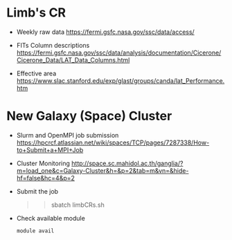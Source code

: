 # Limb's CR

* Weekly raw data
https://fermi.gsfc.nasa.gov/ssc/data/access/

* FITs Column descriptions
https://fermi.gsfc.nasa.gov/ssc/data/analysis/documentation/Cicerone/Cicerone_Data/LAT_Data_Columns.html


* Effective area
https://www.slac.stanford.edu/exp/glast/groups/canda/lat_Performance.htm

# New Galaxy (Space) Cluster
* Slurm and OpenMPI job submission
  https://hpcrcf.atlassian.net/wiki/spaces/TCP/pages/7287338/How-to+Submit+a+MPI+Job

* Cluster Monitoring
  http://space.sc.mahidol.ac.th/ganglia/?m=load_one&c=Galaxy-Cluster&h=&p=2&tab=m&vn=&hide-hf=false&hc=4&p=2

* Submit the job
  >> sbatch limbCRs.sh

* Check available module
  ```bash
  module avail
  ```
